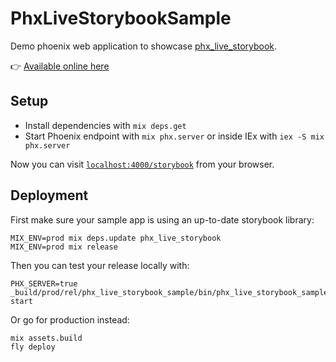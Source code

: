 # PhxLiveStorybookSample

Demo phoenix web application to showcase [phx_live_storybook](https://github.com/phenixdigital/phx_live_storybook/).

👉 [Available online here](https://phx-live-storybook-sample.fly.dev/storybook)

## Setup

- Install dependencies with `mix deps.get`
- Start Phoenix endpoint with `mix phx.server` or inside IEx with `iex -S mix phx.server`

Now you can visit [`localhost:4000/storybook`](http://localhost:4000/storybook) from your browser.

## Deployment

First make sure your sample app is using an up-to-date storybook library:

```
MIX_ENV=prod mix deps.update phx_live_storybook
MIX_ENV=prod mix release
```

Then you can test your release locally with:

```
PHX_SERVER=true _build/prod/rel/phx_live_storybook_sample/bin/phx_live_storybook_sample start
```

Or go for production instead:

```
mix assets.build
fly deploy
```
